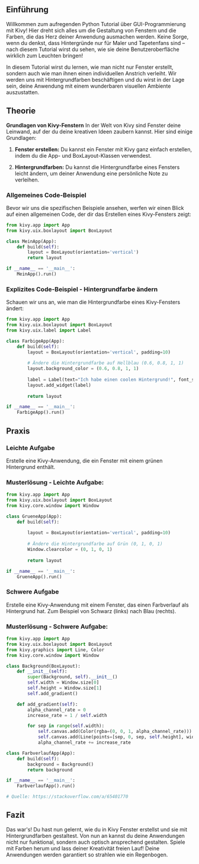 ## Einführung
Willkommen zum aufregenden Python Tutorial über GUI-Programmierung mit Kivy! Hier dreht sich alles um die Gestaltung von Fenstern und die Farben, die das Herz deiner Anwendung ausmachen werden. Keine Sorge, wenn du denkst, dass Hintergründe nur für Maler und Tapetenfans sind – nach diesem Tutorial wirst du sehen, wie sie deine Benutzeroberfläche wirklich zum Leuchten bringen!

In diesem Tutorial wirst du lernen, wie man nicht nur Fenster erstellt, sondern auch wie man ihnen einen individuellen Anstrich verleiht. Wir werden uns mit Hintergrundfarben beschäftigen und du wirst in der Lage sein, deine Anwendung mit einem wunderbaren visuellen Ambiente auszustatten.

## Theorie
**Grundlagen von Kivy-Fenstern**
In der Welt von Kivy sind Fenster deine Leinwand, auf der du deine kreativen Ideen zaubern kannst. Hier sind einige Grundlagen:
1. **Fenster erstellen:** Du kannst ein Fenster mit Kivy ganz einfach erstellen, indem du die App- und BoxLayout-Klassen verwendest.

2. **Hintergrundfarben:** Du kannst die Hintergrundfarbe eines Fensters leicht ändern, um deiner Anwendung eine persönliche Note zu verleihen.

### Allgemeines Code-Beispiel
Bevor wir uns die spezifischen Beispiele ansehen, werfen wir einen Blick auf einen allgemeinen Code, der dir das Erstellen eines Kivy-Fensters zeigt:

```python
from kivy.app import App
from kivy.uix.boxlayout import BoxLayout

class MeinApp(App):
    def build(self):
        layout = BoxLayout(orientation='vertical')
        return layout

if __name__ == '__main__':
    MeinApp().run()
```
### Explizites Code-Beispiel - Hintergrundfarbe ändern
Schauen wir uns an, wie man die Hintergrundfarbe eines Kivy-Fensters ändert:

```python
from kivy.app import App
from kivy.uix.boxlayout import BoxLayout
from kivy.uix.label import Label

class FarbigeApp(App):
    def build(self):
        layout = BoxLayout(orientation='vertical', padding=10)
        
        # Ändere die Hintergrundfarbe auf Hellblau (0.6, 0.8, 1, 1)
        layout.background_color = (0.6, 0.8, 1, 1)
        
        label = Label(text="Ich habe einen coolen Hintergrund!", font_size=20)
        layout.add_widget(label)
        
        return layout

if __name__ == '__main__':
    FarbigeApp().run()
```
## Praxis
### Leichte Aufgabe
Erstelle eine Kivy-Anwendung, die ein Fenster mit einem grünen Hintergrund enthält.

### Musterlösung - Leichte Aufgabe:

```python
from kivy.app import App
from kivy.uix.boxlayout import BoxLayout
from kivy.core.window import Window

class GrueneApp(App):
    def build(self):
        
        layout = BoxLayout(orientation='vertical', padding=10)
        
        # Ändere die Hintergrundfarbe auf Grün (0, 1, 0, 1)
        Window.clearcolor = (0, 1, 0, 1)
        
        return layout

if __name__ == '__main__':
    GrueneApp().run()
```

### Schwere Aufgabe
Erstelle eine Kivy-Anwendung mit einem Fenster, das einen Farbverlauf als Hintergrund hat. Zum Beispiel von Schwarz (links) nach Blau (rechts).

### Musterlösung - Schwere Aufgabe:
```python
from kivy.app import App
from kivy.uix.boxlayout import BoxLayout
from kivy.graphics import Line, Color
from kivy.core.window import Window

class Background(BoxLayout):
    def __init__(self):
        super(Background, self).__init__()
        self.width = Window.size[0]
        self.height = Window.size[1]
        self.add_gradient()

    def add_gradient(self):
        alpha_channel_rate = 0
        increase_rate = 1 / self.width

        for sep in range(self.width):
            self.canvas.add(Color(rgba=(0, 0, 1, alpha_channel_rate)))
            self.canvas.add(Line(points=[sep, 0, sep, self.height], width=1))
            alpha_channel_rate += increase_rate

class FarbverlaufApp(App):
    def build(self):
        background = Background()
        return background

if __name__ == '__main__':
    FarbverlaufApp().run()

# Quelle: https://stackoverflow.com/a/65401770
```

## Fazit
Das war's! Du hast nun gelernt, wie du in Kivy Fenster erstellst und sie mit Hintergrundfarben gestaltest. Von nun an kannst du deine Anwendungen nicht nur funktional, sondern auch optisch ansprechend gestalten. Spiele mit Farben herum und lass deiner Kreativität freien Lauf! Deine Anwendungen werden garantiert so strahlen wie ein Regenbogen.
